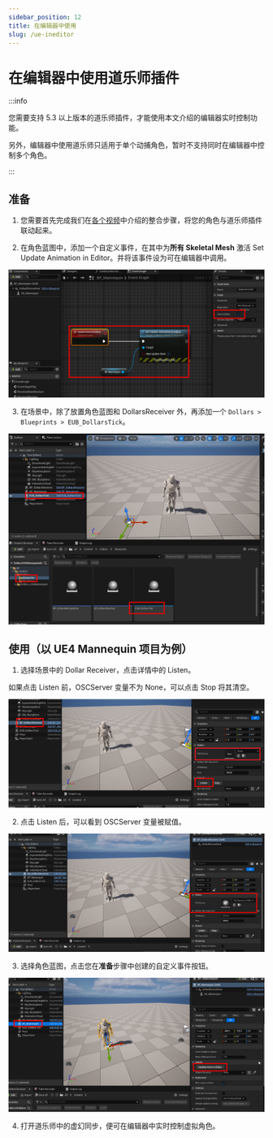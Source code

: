 ```yaml
---
sidebar_position: 12
title: 在编辑器中使用
slug: /ue-ineditor
---	
```


# 在编辑器中使用道乐师插件

:::info

您需要支持 5.3 以上版本的道乐师插件，才能使用本文介绍的编辑器实时控制功能。

另外，编辑器中使用道乐师只适用于单个动捕角色，暂时不支持同时在编辑器中控制多个角色。

:::


## 准备

1. 您需要首先完成我们在[各个视频](/ue-characters)中介绍的整合步骤，将您的角色与道乐师插件联动起来。

2. 在角色蓝图中，添加一个自定义事件，在其中为**所有 Skeletal Mesh** 激活 Set Update Animation in Editor。并将该事件设为可在编辑器中调用。

![](../../img/2025_07_14_19_35_19-DollarsUE4MannquininEditor.jpg)

3. 在场景中，除了放置角色蓝图和 DollarsReceiver 外，再添加一个 ```Dollars > Blueprints > EUB_DollarsTick```。

![](../../img/2025_07_14_19_37_28-DollarsUE4MannquininEditor.jpg)

## 使用（以 UE4 Mannequin 项目为例）

1. 选择场景中的 Dollar Receiver，点击详情中的 Listen。

如果点击 Listen 前，OSCServer 变量不为 None，可以点击 Stop 将其清空。

![](../../img/2025_06_06_20_22_05.png)

2. 点击 Listen 后，可以看到 OSCServer 变量被赋值。

![](../../img/2025_06_06_20_24_15.png)

3. 选择角色蓝图，点击您在**准备**步骤中创建的自定义事件按钮。

![](../../img/2025_06_06_20_25_12.png)

4. 打开道乐师中的虚幻同步，便可在编辑器中实时控制虚拟角色。